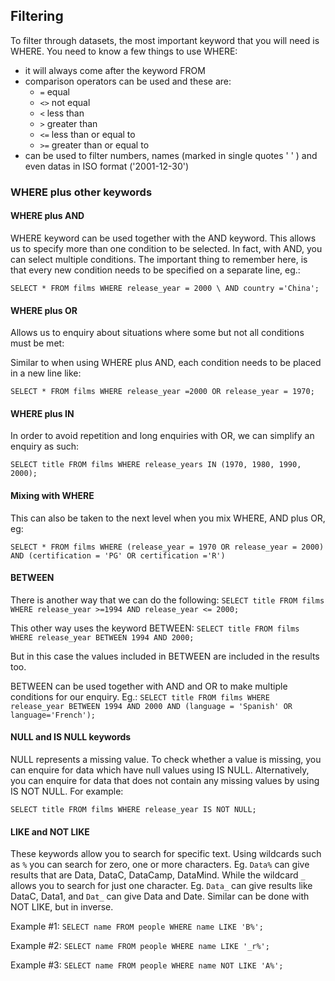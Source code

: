 ## Filtering

To filter through datasets, the most important keyword that you will need is WHERE. You need to know a few things to use WHERE:
- it will always come after the keyword FROM
- comparison operators can be used and these are:
  - `=` equal
  - `<>` not equal
  - `<` less than
  - `>` greater than
  - `<=` less than or equal to
  - `>=` greater than or equal to
- can be used to filter numbers, names (marked in single quotes ' ' ) and even datas in ISO format ('2001-12-30')

### WHERE plus other keywords

#### WHERE plus AND

WHERE keyword can be used together with the AND keyword. This allows us to specify more than one condition to be selected. In fact,
with AND, you can select multiple conditions. The important thing to remember here, is that every new condition needs to be specified
 on a separate line, eg.:
 
 `SELECT * FROM films WHERE release_year = 2000 \
 AND country ='China';`

#### WHERE plus OR

Allows us to enquiry about situations where some but not all conditions must be met:

Similar to when using WHERE plus AND, each condition needs to be placed in a new line like:

`SELECT * FROM films WHERE release_year =2000
OR release_year = 1970;`

#### WHERE plus IN

In order to avoid repetition and long enquiries with OR, we can simplify an enquiry as such:

`SELECT title FROM films
WHERE release_years IN (1970, 1980, 1990, 2000);`


#### Mixing with WHERE

This can also be taken to the next level when you mix WHERE, AND plus OR, eg:

`SELECT * FROM films
WHERE (release_year = 1970 OR release_year = 2000)
AND (certification = 'PG' OR certification ='R')`

#### BETWEEN

There is another way that we can do the following:
`SELECT title FROM films
WHERE release_year >=1994
AND release_year <= 2000;`

This other way uses the keyword BETWEEN:
`SELECT title FROM films
WHERE release_year BETWEEN 1994 AND 2000;`

But in this case the values included in BETWEEN are included in the results too.

BETWEEN can be used together with AND and OR to make multiple conditions for our enquiry. Eg.:
`SELECT title FROM films
WHERE release_year BETWEEN 1994 AND 2000
AND (language = 'Spanish' OR language='French');`

#### NULL and IS NULL keywords

NULL represents a missing value. To check whether a value is missing, you can enquire for data which have null values using 
IS NULL. Alternatively, you can enquire for data that does not contain any missing values by using IS NOT NULL. For example:

`SELECT title FROM films
WHERE release_year IS NOT NULL;`

#### LIKE and NOT LIKE

These keywords allow you to search for specific text. Using wildcards such as `%` you can search for zero, one or more characters. Eg. `Data%` can give results that are Data, DataC, DataCamp, DataMind. While the wildcard `_` allows you to search for just one character. Eg. `Data_` can give results like DataC, Data1, and `Dat_` can give Data and Date. Similar can be done with NOT LIKE, but in inverse.

Example #1:
`SELECT name FROM people
WHERE name LIKE 'B%';`

Example #2:
`SELECT name FROM people
WHERE name LIKE '_r%';`

Example #3:
`SELECT name FROM people
WHERE name NOT LIKE 'A%';`
